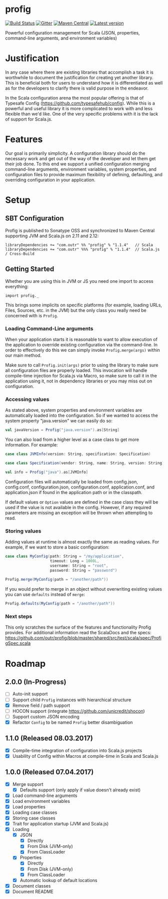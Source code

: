 # profig

[![Build Status](https://travis-ci.org/outr/profig.svg?branch=master)](https://travis-ci.org/outr/profig)
[![Gitter](https://badges.gitter.im/Join%20Chat.svg)](https://gitter.im/outr/profig)
[![Maven Central](https://maven-badges.herokuapp.com/maven-central/com.outr/profig_2.12/badge.svg)](https://maven-badges.herokuapp.com/maven-central/com.outr/profig_2.12)
[![Latest version](https://index.scala-lang.org/outr/profig/profig/latest.svg)](https://index.scala-lang.org/outr/profig)

Powerful configuration management for Scala (JSON, properties, command-line arguments, and environment variables)

# Justification

In any case where there are existing libraries that accomplish a task it is worthwhile to document the justification for
creating yet another library. This is beneficial both for users to understand how it is differentiated as well as for
the developers to clarify there is valid purpose in the endeavor.

In the Scala configuration arena the most popular offering is that of Typesafe Config (https://github.com/typesafehub/config).
While this is a powerful and useful library it is more complicated to work with and less flexible than we'd like. One of
the very specific problems with it is the lack of support for Scala.js.

# Features

Our goal is primarily simplicity. A configuration library should do the necessary work and get out of the way of the
developer and let them get their job done. To this end we support a unified configuration merging command-line arguments,
environment variables, system properties, and configuration files to provide maximum flexibility of defining, defaulting,
and overriding configuration in your application.

# Setup

## SBT Configuration

Profig is published to Sonatype OSS and synchronized to Maven Central supporting JVM and Scala.js on 2.11 and 2.12:

```
libraryDependencies += "com.outr" %% "profig" % "1.1.4"   // Scala
libraryDependencies += "com.outr" %%% "profig" % "1.1.4"  // Scala.js / Cross-Build
```

## Getting Started

Whether you are using this in JVM or JS you need one import to access everything:

`import profig._`

This brings some implicits on specific platforms (for example, loading URLs, Files, Sources, etc. in the JVM) but the
only class you really need be concerned with is `Profig`.

### Loading Command-Line arguments

When your application starts it is reasonable to want to allow execution of the application to override existing
configuration via the command-line. In order to effectively do this we can simply invoke `Profig.merge(args)` within our
main method.

Make sure to call `Profig.init(args)` prior to using the library to make sure all configuration files are properly
loaded. This invocation will handle compile-time injection for Scala.js via Macro, so make sure to call it in the
application using it, not in dependency libraries or you may miss out on configuration.

### Accessing values

As stated above, system properties and environment variables are automatically loaded into the configuration. So if we
wanted to access the system property "java.version" we can easily do so:

```scala
val javaVersion = Profig("java.version").as[String]
```

You can also load from a higher level as a case class to get more information. For example:

```scala
case class JVMInfo(version: String, specification: Specification)

case class Specification(vendor: String, name: String, version: String)

val info = Profig("java").as[JVMInfo]
```

Configuration files will automatically be loaded from config.json, config.conf, configuration.json, configuration.conf,
application.conf, and application.json if found in the application path or in the classpath.

If default values or `Option` values are defined in the case class they will be used if the value is not available in
the config. However, if any required parameters are missing an exception will be thrown when attempting to read.

### Storing values

Adding values at runtime is almost exactly the same as reading values. For example, if we want to store a basic
configuration:

```scala
case class MyConfig(path: String = "/my/application",
                    timeout: Long = 1000L,
                    username: String = "root",
                    password: String = "password")
                    
Profig.merge(MyConfig(path = "/another/path"))
```

If you would prefer to merge in an object without overwriting existing values you can use `defaults` instead of `merge`:

```scala
Profig.defaults(MyConfig(path = "/another/path"))
```

### Next steps

This only scratches the surface of the features and functionality Profig provides. For additional information read the
ScalaDocs and the specs: https://github.com/outr/profig/blob/master/shared/src/test/scala/spec/ProfigSpec.scala

# Roadmap

## 2.0.0 (In-Progress)

* [ ] Auto-init support
* [ ] Support child `Profig` instances with hierarchical structure
* [X] Remove field / path support
* [ ] HOCON support (integrate https://github.com/unicredit/shocon)
* [ ] Support custom JSON encoding
* [X] Refactor `Config` to be named `Profig` better disambiguation

## 1.1.0 (Released 08.03.2017)

* [X] Compile-time integration of configuration into Scala.js projects
* [X] Usability of Config within Macros at compile-time in Scala and Scala.js

## 1.0.0 (Released 07.04.2017)

* [X] Merge support
    * [X] Defaults support (only apply if value doesn't already exist)
* [X] Load command-line arguments
* [X] Load environment variables
* [X] Load properties
* [X] Loading case classes
* [X] Storing case classes
* [X] Trait for application startup (JVM and Scala.js)
* [X] Loading
    * [X] JSON
        * [X] Directly
        * [X] From Disk (JVM-only)
        * [X] From ClassLoader
    * [X] Properties
        * [X] Directly
        * [X] From Disk (JVM-only)
        * [X] From ClassLoader
    * [X] Automatic lookup of default locations
* [X] Document classes
* [X] Document README